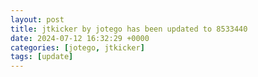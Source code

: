 ```yaml
---
layout: post
title: jtkicker by jotego has been updated to 8533440
date: 2024-07-12 16:32:29 +0000
categories: [jotego, jtkicker]
tags: [update]
---
```


